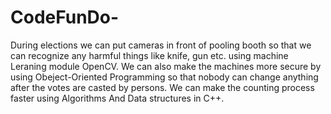 # CodeFunDo-
During elections we can put cameras in front of pooling booth so that we can recognize any harmful things like knife, gun etc. using machine Leraning module OpenCV.
We can also make the machines more secure by using Obeject-Oriented Programming so that nobody can change anything after the votes are casted by persons.
We can make the counting process faster using Algorithms And Data structures in C++. 
